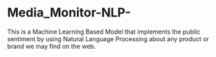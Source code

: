 # Media_Monitor-NLP-
This is a Machine Learning Based Model that implements the public sentiment by using Natural Language Processing about any product or brand we may find on the web.
